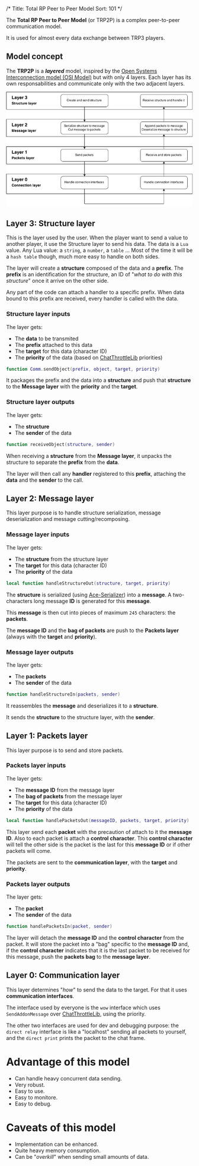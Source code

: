 /*
Title: Total RP Peer to Peer Model
Sort: 101
*/

The **Total RP Peer to Peer Model** (or TRP2P) is a complex peer-to-peer communication model.

It is used for almost every data exchange between TRP3 players.

## Model concept

The **TRP2P** is a ***layered*** model, inspired by the [Open Systems Interconnection model (OSI Model)](http://en.wikipedia.org/wiki/OSI_model) but with only 4 layers. Each layer has its own responsabilities and communicate only with the two adjacent layers.

![Model diagram](TRP2P.png)

## Layer 3: Structure layer

This is the layer used by the user. When the player want to send a value to another player, it use the Structure layer to send his data. The data is a `Lua` value. Any Lua value: a `string`, a `number`, a `table` ... Most of the time it will be a `hash table` though, much more easy to handle on both sides.

The layer will create a **structure** composed of the data and a **prefix**. The **prefix** is an identification for the structure, an ID of "*what to do with this structure*" once it arrive on the other side.

Any part of the code can attach a handler to a specific prefix. When data bound to this prefix are received, every handler is called with the data.

### Structure layer inputs

The layer gets:

* The **data** to be transmited
* The **prefix** attached to this data
* The **target** for this data (character ID)
* The **priority** of the data (based on [ChatThrottleLib][CTL] priorities)

~~~Lua
function Comm.sendObject(prefix, object, target, priority)
~~~

It packages the prefix and the data into a **structure** and push that **structure** to the **Message layer** with the **priority** and the **target**.

### Structure layer outputs

The layer gets:

* The **structure**
* The **sender** of the data

~~~Lua
function receiveObject(structure, sender)
~~~

When receiving a **structure** from the **Message layer**, it unpacks the structure to separate the **prefix** from the **data**.

The layer will then call any **handler** registered to this **prefix**, attaching the **data** and the **sender** to the call.

## Layer 2: Message layer

This layer purpose is to handle structure serialization, message deserialization and message cutting/recomposing.

### Message layer inputs

The layer gets:

* The **structure** from the structure layer
* The **target** for this data (character ID)
* The **priority** of the data

~~~Lua
local function handleStructureOut(structure, target, priority)
~~~

The **structure** is serialized (using [Ace-Serializer](http://www.wowace.com/addons/ace3/pages/api/ace-serializer-3-0/)) into a **message**. A two-characters long message **ID** is generated for this **message**.

This **message** is then cut into pieces of maximum `245` characters: the **packets**.

The **message ID** and the **bag of packets** are push to the **Packets layer** (always with the **target** and **priority**).

### Message layer outputs

The layer gets:

* The **packets**
* The **sender** of the data

~~~Lua
function handleStructureIn(packets, sender)
~~~

It reassembles the **message** and deserializes it to a **structure**.

It sends the **structure** to the structure layer, with the **sender**.

## Layer 1: Packets layer

This layer purpose is to send and store packets.

### Packets layer inputs

The layer gets:

* The **message ID** from the message layer
* The **bag of packets** from the message layer
* The **target** for this data (character ID)
* The **priority** of the data

~~~Lua
local function handlePacketsOut(messageID, packets, target, priority)
~~~

This layer send each **packet** with the precaution of attach to it the **message ID**. Also to each packet is attach a **control character**. This **control character** will tell the other side is the packet is the last for this **message ID** or if other packets will come.

The packets are sent to the **communication layer**, with the **target** and **priority**.

### Packets layer outputs

The layer gets:

* The **packet**
* The **sender** of the data

~~~Lua
function handlePacketsIn(packet, sender)
~~~

The layer will detach the **message ID** and the **control character** from the packet. It will store the packet into a "bag" specific to the **message ID** and, if the **control character** indicates that it is the last packet to be received for this message, push the **packets bag** to the **message layer**.

## Layer 0: Communication layer

This layer determines "*how*" to send the data to the target. For that it uses **communication interfaces**.

The interface used by everyone is the `wow` interface which uses `SendAddonMessage` over [ChatThrottleLib][CTL], using the priority.

The other two interfaces are used for dev and debugging purpose: the `direct relay` interface is like a "localhost" sending all packets to yourself, and the `direct print` prints the packet to the chat frame.

# Advantage of this model

* Can handle heavy concurrent data sending.
* Very robust.
* Easy to use.
* Easy to monitore.
* Easy to debug.

# Caveats of this model

* Implementation can be enhanced.
* Quite heavy memory consumption.
* Can be "*overkill*" when sending small amounts of data.

[CTL]: http://www.wowwiki.com/ChatThrottleLib

